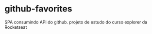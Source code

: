 # github-favorites
SPA consumindo API do github. projeto de estudo do curso explorer da Rocketseat 
